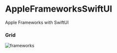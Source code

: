 # AppleFrameworksSwiftUI
Apple Frameworks with SwiftUI

### Grid
![frameworks](https://user-images.githubusercontent.com/15128101/178129601-3b1965db-f407-4d96-9613-ef3e0a8f9e06.gif)
